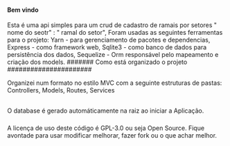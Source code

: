 #### Bem vindo ####################

Esta é uma api simples para um crud de cadastro de ramais por setores " nome do seotr" : " ramal do setor",
Foram usadas as seguintes ferramentas para o projeto:
Yarn - para gerenciamento de pacotes e dependencias,
Express - como framework web,
Sqlite3 - como banco de dados para persistência dos dados,
Sequelize - Orm responsável pelo mapeamento e criação dos models.
####### Como está organizado o projeto ######################

Organizei num formato no estilo MVC com a seguinte estruturas de pastas:
 Controllers,
 Models,
 Routes,
 Services
## 
O database é gerado automáticamente na raiz ao iniciar a Aplicação.
 ### 
 A licença de uso deste código é GPL-3.0 ou seja Open Source. Fique avontade para usar modificar melhorar, fazer fork ou o que achar melhor.

 
